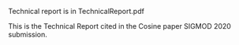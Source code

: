 Technical report is in TechnicalReport.pdf

This is the Technical Report cited in the Cosine paper SIGMOD 2020 submission.
